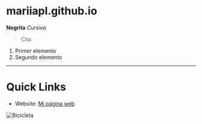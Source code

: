 # mariiapl.github.io
**Negrita**
*Cursiva*
> Cita
1. Primer elemento
2. Segundo elemento
---
# Quick Links
* Website: [Mi página web](https://mariiapl.github.io)

![Bicicleta](https://pixabay.com/es/illustrations/bicicleta-linda-viaje-transporte-7134325/)
